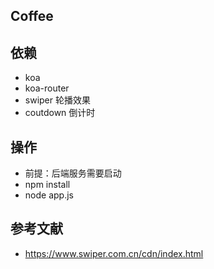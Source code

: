 ## Coffee

## 依赖
 * koa
 * koa-router
 * swiper           轮播效果
 * coutdown         倒计时
 
## 操作
 * 前提：后端服务需要启动
 * npm install
 * node app.js
 
 
## 参考文献
 * https://www.swiper.com.cn/cdn/index.html
